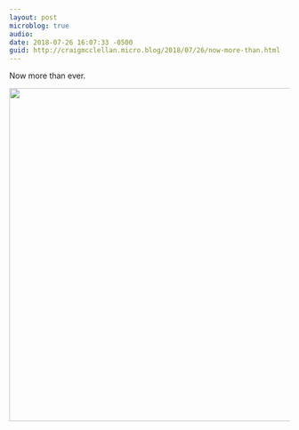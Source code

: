 ```yaml
---
layout: post
microblog: true
audio: 
date: 2018-07-26 16:07:33 -0500
guid: http://craigmcclellan.micro.blog/2018/07/26/now-more-than.html
---
```

Now more than ever.

<img src="http://craigmcclellan.com/uploads/2018/c54a98c537.jpg" width="600" height="600" />
